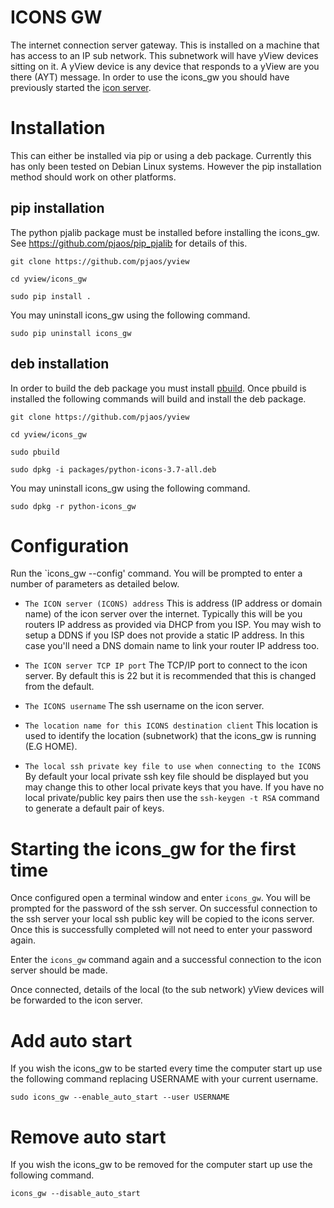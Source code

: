 # ICONS GW
The internet connection server gateway. This is installed on a machine that has access to an IP sub network. This subnetwork will have yView devices sitting on it. A yView device is any device that responds to a yView are you there (AYT) message. In order to use the icons_gw you should have previously started the [icon server](https://github.com/pjaos/icons).

# Installation
This can either be installed via pip or using a deb package. Currently this has only been tested on Debian Linux systems. However the pip installation method should work on other platforms.

## pip installation

 The python pjalib package must be installed before installing the icons_gw. See https://github.com/pjaos/pip_pjalib for details of this.

 `git clone https://github.com/pjaos/yview`

 `cd yview/icons_gw`

 `sudo pip install .`

 You may uninstall icons_gw using the following command.

 `sudo pip uninstall icons_gw`

## deb installation
 In order to build the deb package you must install [pbuild](git@github.com:pjaos/pbuild). Once pbuild is installed the following commands will build and install the deb package.

 `git clone https://github.com/pjaos/yview`

 `cd yview/icons_gw`

 `sudo pbuild`

 `sudo dpkg -i packages/python-icons-3.7-all.deb`

  You may uninstall icons_gw using the following command.

 `sudo dpkg -r python-icons_gw`

# Configuration
Run the `icons_gw --config' command. You will be prompted to enter a number of parameters as detailed below.

- `The ICON server (ICONS) address`
This is address (IP address or domain name) of the icon server over the internet. Typically this will be you routers IP address as provided via DHCP from you ISP. You may wish to setup a DDNS if you ISP does not provide a static IP address. In this case you'll need a DNS domain name to link your router IP address too.

- `The ICON server TCP IP port`
The TCP/IP port to connect to the icon server. By default this is 22 but it is recommended that this is changed from the default.

- `The ICONS username`
The ssh username on the icon server.

- `The location name for this ICONS destination client`
This location is used to identify the location (subnetwork) that the icons_gw is running (E.G HOME).

- `The local ssh private key file to use when connecting to the ICONS`
By default your local private ssh key file should be displayed but you may change this to other local private keys that you have. If you have no local private/public key pairs then use the `ssh-keygen -t RSA` command to generate a default pair of keys.

# Starting the icons_gw for the first time
Once configured open a terminal window and enter `icons_gw`. You will be prompted for the password of the ssh server. On successful connection to the ssh server your local ssh public key will be copied to the icons server. Once this is successfully completed will not need to enter your password again.

Enter the `icons_gw` command again and a successful connection to the icon server should be made.

Once connected, details of the local (to the sub network) yView devices will be forwarded to the icon server.

# Add auto start
If you wish the icons_gw to be started every time the computer start up use the following command replacing USERNAME with your current username.

 `sudo icons_gw --enable_auto_start --user USERNAME`

# Remove auto start
If you wish the icons_gw to be removed for the computer start up use the following command.

 `icons_gw --disable_auto_start`
